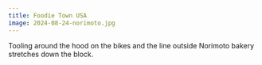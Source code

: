 ```yaml
---
title: Foodie Town USA
image: 2024-08-24-norimoto.jpg
---
```


Tooling around the hood on the bikes and the line outside Norimoto bakery
stretches down the block.

<!--more-->
